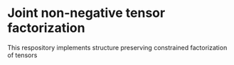 # Joint non-negative tensor factorization
 This respository implements structure preserving constrained factorization of tensors
